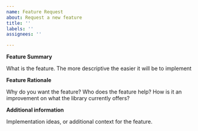 ```yaml
---
name: Feature Request
about: Request a new feature
title: ''
labels: ''
assignees: ''

---
```


**Feature Summary**

What is the feature. The more descriptive the easier it will be to implement

**Feature Rationale**

Why do you want the feature? Who does the feature help? How is it an improvement on what the
library currently offers?

**Additional information**

Implementation ideas, or additional context for the feature.
